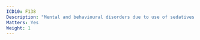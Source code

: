 ```yaml
---
ICD10: F138
Description: "Mental and behavioural disorders due to use of sedatives or hypnotics: Other mental and behavioural disorders"
Matters: Yes
Weight: 1
---
```

